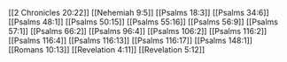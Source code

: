 [[2 Chronicles 20:22]]
[[Nehemiah 9:5]]
[[Psalms 18:3]]
[[Psalms 34:6]]
[[Psalms 48:1]]
[[Psalms 50:15]]
[[Psalms 55:16]]
[[Psalms 56:9]]
[[Psalms 57:1]]
[[Psalms 66:2]]
[[Psalms 96:4]]
[[Psalms 106:2]]
[[Psalms 116:2]]
[[Psalms 116:4]]
[[Psalms 116:13]]
[[Psalms 116:17]]
[[Psalms 148:1]]
[[Romans 10:13]]
[[Revelation 4:11]]
[[Revelation 5:12]]
